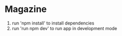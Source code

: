 # Magazine

1) run 'npm install' to install dependencies
2) run 'run npm dev' to run app in development mode
